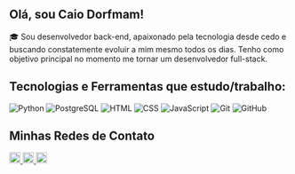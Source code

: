 <h2> Olá, sou Caio Dorfmam!</h2>

<p>
🎓 Sou desenvolvedor back-end, apaixonado pela tecnologia desde cedo e buscando constatemente evoluir a mim mesmo todos os dias. Tenho como objetivo principal no momento me tornar um desenvolvedor full-stack.
</p>

<h2> Tecnologias e Ferramentas que estudo/trabalho: </h2>  

![Python](https://img.shields.io/badge/-Python-3776AB?style=flat&logo=Python&logoColor=white)
![PostgreSQL](https://img.shields.io/badge/-PostgreSQL-336791?style=flat&logo=PostgreSQL&logoColor=white)
![HTML](https://img.shields.io/badge/-HTML-E34F26?style=flat&logo=HTML5&logoColor=white)
![CSS](https://img.shields.io/badge/-CSS-1572B6?style=flat&logo=CSS3&logoColor=white)
![JavaScript](https://img.shields.io/badge/-JavaScript-F7DF1E?style=flat&logo=JavaScript&logoColor=black)
![Git](https://img.shields.io/badge/-Git-F05032?style=flat&logo=Git&logoColor=white)
![GitHub](https://img.shields.io/badge/-GitHub-181717?style=flat&logo=GitHub&logoColor=white)

<h2> Minhas Redes de Contato</h2>

<p align="left">
  <a href="mailto:contatodorfmam@email.com">
    <img src="https://img.shields.io/badge/E--mail-0077B5?style=flat&logo=gmail&logoColor=white" height="20" />
  </a>
  <a href="https://www.linkedin.com/in/caio-dorfmam-156a43334?utm_source=share&utm_campaign=share_via&utm_content=profile&utm_medium=android_app ">
    <img src="https://img.shields.io/badge/LinkedIn-0077B5?style=flat&logo=linkedin&logoColor=white" height="20" />
  <a href="https://www.instagram.com/syscayus/">
  <img src="https://img.shields.io/badge/Instagram-E4405F?style=flat-square&logo=instagram&logoColor=white" height="20" />
</a>
</p>
